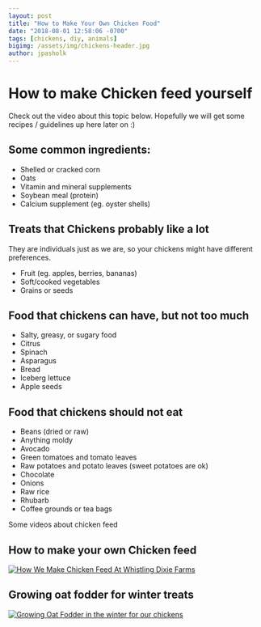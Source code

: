 ```yaml
---
layout: post
title: "How to Make Your Own Chicken Food"
date: "2018-08-01 12:58:06 -0700"
tags: [chickens, diy, animals]
bigimg: /assets/img/chickens-header.jpg
author: jpasholk
---
```


# How to make Chicken feed yourself

Check out the video about this topic below. Hopefully we will get some recipes / guidelines up here later on :)

<!--more-->

## Some common ingredients:

* Shelled or cracked corn
* Oats
* Vitamin and mineral supplements
* Soybean meal (protein)
* Calcium supplement (eg. oyster shells)


## Treats that Chickens probably like a lot

They are individuals just as we are, so your chickens might have different preferences.

* Fruit (eg. apples, berries, bananas)
* Soft/cooked vegetables
* Grains or seeds

## Food that chickens can have, but not too much

* Salty, greasy, or sugary food
* Citrus
* Spinach
* Asparagus
* Bread
* Iceberg lettuce
* Apple seeds

## Food that chickens should not eat

* Beans (dried or raw)
* Anything moldy
* Avocado
* Green tomatoes and tomato leaves
* Raw potatoes and potato leaves (sweet potatoes are ok)
* Chocolate
* Onions
* Raw rice
* Rhubarb
* Coffee grounds or tea bags

Some videos about chicken feed

## How to make your own Chicken feed

[![How We Make Chicken Feed At Whistling Dixie Farms](https://i.ytimg.com/vi/Rh4rIbG-miU/hqdefault.jpg)](https://www.youtube.com/watch?v=Rh4rIbG-miU)

## Growing oat fodder for winter treats

[![Growing Oat Fodder in the winter for our chickens](https://i.ytimg.com/vi/PfdtsKak-yM/hqdefault.jpg)](https://www.youtube.com/watch?v=PfdtsKak-yM)

